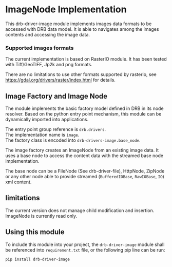 # ImageNode Implementation
This drb-driver-image module implements images data formats to be accessed with DRB data model. It is able to navigates among the images contents and accessing the image data.

### Supported images formats
The current implementation is based on RasterIO module. It has been tested with Tiff/GeoTIFF, Jp2k and png formats.

There are no limitations to use other formats supported by rasterio, see
https://gdal.org/drivers/raster/index.html for details.

## Image Factory and Image Node
The module implements the basic factory model defined in DRB in its node resolver. Based on the python entry point mechanism, this module can be dynamically imported into applications.

The entry point group reference is `drb.drivers`.<br/>
The implementation name is `image`.<br/>
The factory class is encoded into `drb-drivers-image.base_node`.<br/>

The image factory creates an ImageNode from an existing image data. It uses a base node to access the content data with the streamed base node implementation.

The base node can be a FileNode (See drb-driver-file), HttpNode, ZipNode or any other node able to provide streamed (`BufferedIOBase`, `RawIOBase`, `IO`) xml content.
## limitations
The current version does not manage child modification and insertion. ImageNode is currently read only.
## Using this module
To include this module into your project, the `drb-driver-image` module shall be referenced into `requirement.txt` file, or the following pip line can be run:
```commandline
pip install drb-driver-image
```
